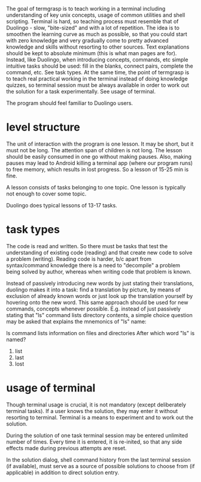 The goal of termgrasp is to teach working in a terminal including understanding of key unix concepts, usage of common utilities and shell scripting. Terminal is hard, so teaching process must resemble that of Duolingo - slow, "bite-sized" and with a lot of repetition. The idea is to smoothen the learning curve as much as possible, so that you could start with zero knowledge and very gradually come to pretty advanced knowledge and skills without resorting to other sources. Text explanations should be kept to absolute minimum (this is what man pages are for). Instead, like Duolingo, when introducing concepts, commands, etc simple intuitive tasks should be used: fill in the blanks, connect pairs, complete the command, etc. See task types. At the same time, the point of termgrasp is to teach real practical working in the terminal instead of doing knowledge quizzes, so terminal session must be always available in order to work out the solution for a task experimentally. See usage of terminal.

The program should feel familiar to Duolingo users.

# level structure

The unit of interaction with the program is one lesson. It may be short, but it must not be long. The attention span of children is not long. The lesson should be easily consumed in one go without making pauses. Also, making pauses may lead to Android killing a terminal app (where our program runs) to free memory, which results in lost progress. So a lesson of 15-25 min is fine.

A lesson consists of tasks belonging to one topic. One lesson is typically not enough to cover some topic.

Duolingo does typical lessons of 13-17 tasks.

# task types

The code is read and written. So there must be tasks that test the understanding of existing code (reading) and that create new code to solve a problem (writing). Reading code is harder, b/c apart from syntax/command knowledge there is a need to "decompile" a problem being solved by author, whereas when writing code that problem is known.

Instead of passively introducing new words by just stating their translations, duolingo makes it into a task: find a translation by picture, by means of exclusion of already known words or just look up the translation yourself by hovering onto the new word. This same approach should be used for new commands, concepts whenever possible. E.g. instead of just passively stating that "ls" command lists directory contents, a simple choice question may be asked that explains the mnemonics of "ls" name:

ls command lists information on files and directories
After which word "ls" is named?

1. list
2. last
3. lost

# usage of terminal

Though terminal usage is crucial, it is not mandatory (except deliberately terminal tasks). If a user knows the solution, they may enter it without resorting to terminal. Terminal is a means to experiment and to work out the solution.

During the solution of one task terminal session may be entered unlimited number of times. Every time it is entered, it is re-inited, so that any side effects made during previous attempts are reset.

In the solution dialog, shell command history from the last terminal session (if available), must serve as a source of possible solutions to choose from (if applicable) in addition to direct solution entry.
